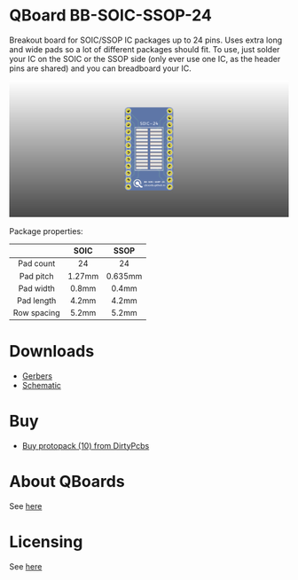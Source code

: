 # QBoard BB-SOIC-SSOP-24

Breakout board for SOIC/SSOP IC packages up to 24 pins. Uses extra long and wide pads so
a lot of different packages should fit. To use, just solder your IC on the SOIC or the
SSOP side (only ever use one IC, as the header pins are shared) and you can breadboard
your IC.

![Board render](output/render.png)

Package properties:

|             |  SOIC  |   SSOP  |
|:-----------:|:------:|:-------:|
| Pad count   | 24     | 24      |
| Pad pitch   | 1.27mm | 0.635mm |
| Pad width   | 0.8mm  | 0.4mm   |
| Pad length  | 4.2mm  | 4.2mm   |
| Row spacing | 5.2mm  | 5.2mm   |

# Downloads

* [Gerbers](output/gerbers.zip)
* [Schematic](output/schematic.pdf)

# Buy

* [Buy protopack (10) from DirtyPcbs](https://dirtypcbs.com/store/designer/details/qboards/6376/qboard-bb-soic-ssop-24)

# About QBoards

See [here](https://github.com/qboards/kicad-boards#about-qboards)

# Licensing

See [here](https://github.com/qboards/kicad-boards#licensing)
